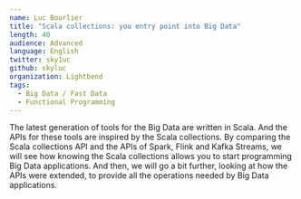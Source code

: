 ```yaml
---
name: Luc Bourlier
title: "Scala collections: you entry point into Big Data"
length: 40
audience: Advanced
language: English
twitter: sky1uc
github: skyluc
organization: Lightbend
tags:
  - Big Data / Fast Data
  - Functional Programming
---
```

The latest generation of tools for the Big Data are written in Scala. And the APIs for these tools are inspired by the Scala collections.
By comparing the Scala collections API and the APIs of Spark, Flink and Kafka Streams, we will see how knowing the Scala collections allows you to start programming Big Data applications.
And then, we will go a bit further, looking at how the APIs were extended, to provide all the operations needed by Big Data applications.